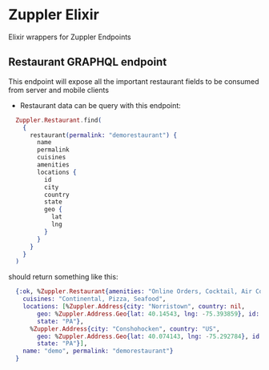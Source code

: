 # Zuppler Elixir

Elixir wrappers for Zuppler Endpoints

## Restaurant GRAPHQL endpoint

This endpoint will expose all the important restaurant fields to be consumed from server and mobile clients

  * Restaurant data can be query with this endpoint:

```elixir
  Zuppler.Restaurant.find(
    {
      restaurant(permalink: "demorestaurant") {
        name
        permalink
        cuisines
        amenities
        locations {
          id
          city
          country
          state
          geo {
            lat
            lng
          }
        }
      }
    }
  )
```

  should return something like this:

```elixir
  {:ok, %Zuppler.Restaurant{amenities: "Online Orders, Cocktail, Air Condition (A/C), Late Night",
    cuisines: "Continental, Pizza, Seafood",
    locations: [%Zuppler.Address{city: "Norristown", country: nil,
        geo: %Zuppler.Address.Geo{lat: 40.14543, lng: -75.393859}, id: "685",
        state: "PA"},
      %Zuppler.Address{city: "Conshohocken", country: "US",
        geo: %Zuppler.Address.Geo{lat: 40.074143, lng: -75.292784}, id: "757230",
        state: "PA"}],
    name: "demo", permalink: "demorestaurant"}
  }
```
